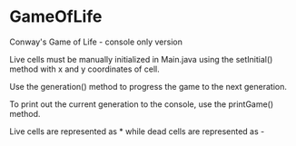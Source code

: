# GameOfLife
Conway's Game of Life - console only version

Live cells must be manually initialized in Main.java using the setInitial() method with x and y coordinates of cell.

Use the generation() method to progress the game to the next generation.

To print out the current generation to the console, use the printGame() method.

Live cells are represented as * while dead cells are represented as -
